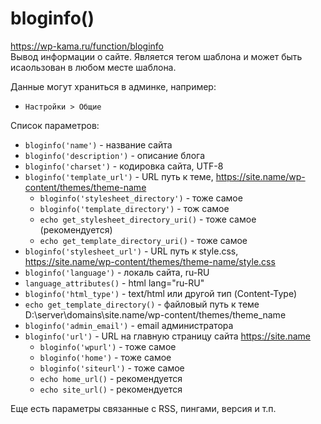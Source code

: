 # bloginfo()
https://wp-kama.ru/function/bloginfo  
Вывод информации о сайте. Является тегом шаблона и может быть исаользован в любом месте шаблона.

Данные могут храниться в админке, например:
- `Настройки > Общие`

Список параметров:
- `bloginfo('name')` - название сайта
- `bloginfo('description')` - описание блога
- `bloginfo('charset')` - кодировка сайта, UTF-8
- `bloginfo('template_url')` - URL путь к теме, https://site.name/wp-content/themes/theme-name
  - `bloginfo('stylesheet_directory')` - тоже самое
  - `bloginfo('template_directory')` - тож самое
  - `echo get_stylesheet_directory_uri()` - тоже самое (рекомендуется)
  - `echo get_template_directory_uri()` - тоже самое
- `bloginfo('stylesheet_url')` - URL путь к style.css, https://site.name/wp-content/themes/theme-name/style.css
- `bloginfo('language')` - локаль сайта, ru-RU
- `language_attributes()` - html lang="ru-RU"
- `bloginfo('html_type')` - text/html или другой тип (Content-Type)
- `echo get_template_directory()` - файловый путь к теме D:\server\domains\site.name/wp-content/themes/theme_name
- `bloginfo('admin_email')` - email администратора
- `bloginfo('url')` - URL на главную страницу сайта https://site.name
  - `bloginfo('wpurl')` - тоже самое
  - `bloginfo('home')` - тоже самое
  - `bloginfo('siteurl')` - тоже самое
  - `echo home_url()` - рекомендуется
  - `echo site_url()` - рекомендуется

Еще есть параметры связанные с RSS, пингами, версия и т.п.
